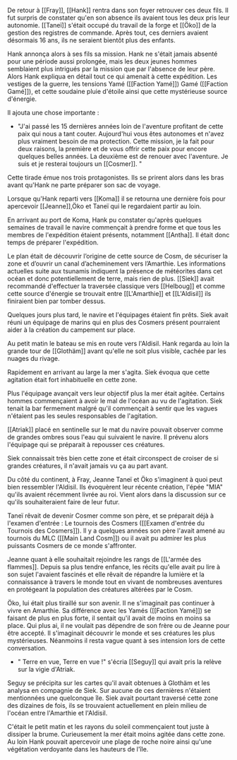 De retour à [[Fray]], [[Hank]] rentra dans son foyer retrouver ces deux fils. Il fut surpris de constater qu'en son absence ils avaient tous les deux pris leur autonomie. [[Taneï]] s'était occupé du travail de la forge et [[Öko]] de la gestion des registres de commande. Après tout, ces derniers avaient désormais 16 ans, ils ne seraient bientôt plus des enfants. 

Hank annonça alors à ses fils sa mission. Hank ne s'était jamais absenté pour une période aussi prolongée, mais les deux jeunes hommes semblaient plus intrigués
par la mission que par l'absence de leur père. Alors Hank expliqua en détail tout ce qui amenait à cette expédition. Les vestiges de la guerre, les tensions Yamé ([[Faction Yamé]]) Gamé ([[Faction Gamé]]), et cette soudaine pluie d'étoile ainsi que cette mystérieuse source d'énergie.

Il ajouta une chose importante : 
 - "J'ai passé les 15 dernières années loin de l'aventure profitant de cette paix qui nous a tant couter. Aujourd'hui vous êtes autonomes et n'avez plus vraiment besoin de ma protection. Cette mission, je la fait pour deux raisons, la première et de vous offrir cette paix pour encore quelques belles années. La deuxième est de renouer avec l'aventure. Je suis et je resterai toujours un [[Cosmer]]. "

Cette tirade émue nos trois protagonistes. Ils se prirent alors dans les bras avant qu'Hank ne parte préparer son sac de voyage.


Lorsque qu'Hank reparti vers [[Koma]] il se retourna une dernière fois pour apercevoir [[Jeanne]],Öko et Taneï qui le regardaient partir au loin. 




En arrivant au port de Koma, Hank pu constater qu'après quelques semaines de travail le navire commençait à prendre forme et que tous les membres de l'expédition étaient présents, notamment [[Antha]]. Il était donc temps de préparer l'expédition.  

Le plan était de découvrir l’origine de cette source de Cosm, de sécuriser la zone et d’ouvrir un canal d’acheminement vers l’Amarthie. Les informations actuelles suite aux tsunamis indiquent la présence de météorites dans cet océan et donc potentiellement de terre, mais rien de plus.
[[Siek]] avait recommandé d'effectuer la traversée classique vers [[Helboug]] et comme cette source d'énergie se trouvait entre [[L'Amarthie]] et [[L'Aldisil]] ils finiraient bien par tomber dessus.


Quelques jours plus tard, le navire et l'équipages étaient fin prêts. Siek avait réuni un équipage de marins qui en plus des Cosmers présent pourraient aider à la création du campement sur place.

Au petit matin le bateau se mis en route vers l'Aldisil. Hank regarda au loin la grande tour de [[Glothäm]] avant qu'elle ne soit plus visible, cachée par les nuages du rivage.

Rapidement en arrivant au large la mer s'agita. Siek évoqua que cette agitation était fort inhabituelle en cette zone.

Plus l'équipage avançait vers leur objectif plus la mer était agitée. Certains hommes commençaient à avoir le mal de l'océan au vu de l'agitation. Siek tenait la bar fermement malgré qu'il commençait à sentir que les vagues n'étaient pas les seules responsables de l'agitation.

[[Atriak]] placé en sentinelle sur le mat du navire pouvait observer comme de grandes ombres sous l'eau qui suivaient le navire. Il prévenu alors l'équipage qui se préparait à repousser ces créatures.

Siek connaissait très bien cette zone et était circonspect de croiser de si grandes créatures, il n'avait jamais vu ça au part avant.




Du côté du continent, à Fray, Jeanne Taneï et Öko s'imaginent à quoi peut bien ressembler l'Aldisil. Ils évoquèrent leur récente création, l'épée "MIA" qu'ils avaient récemment livrée au roi. Vient alors dans la discussion sur ce qu'ils souhaiteraient faire de leur futur.

Taneï rêvait de devenir Cosmer comme son père, et se préparait déjà à l'examen d'entrée : Le tournois des Cosmers ([[Examen d'entrée du Tournois des Cosmers]]). Il y a quelques années son père l'avait amené au tournois du MLC ([[Main Land Cosm]]) ou il avait pu admirer les plus puissants Cosmers de ce monde s'affronter.

Jeanne quant à elle souhaitait rejoindre les rangs de [[L'armée des flammes]]. Depuis sa plus tendre enfance, les récits qu'elle avait pu lire à son sujet l'avaient fascinés et elle rêvait de répandre la lumière et la connaissance à travers le monde tout en vivant de nombreuses aventures en protégeant la population des créatures altérées par le Cosm.

Öko, lui était plus tiraillé sur son avenir. Il ne s'imaginait pas continuer à vivre en Amarthie. Sa différence avec les Yamés ([[Faction Yamé]]) se faisant de plus en plus forte, il sentait qu'il avait de moins en moins sa place. Qui plus ai, il ne voulait pas dépendre de son frère ou de Jeanne pour être accepté. Il s'imaginait découvrir le monde et ses créatures les plus mystérieuses. Néanmoins il resta vague quant à ses intension lors de cette conversation.





- " Terre en vue, Terre en vue !" s'écria [[Seguy]] qui avait pris la relève sur la vigie d'Atriak.

Seguy se précipita sur les cartes qu'il avait obtenues à Glothäm et les analysa en compagnie de Siek. Sur aucune de ces dernières n'étaient mentionnées une quelconque île.
Siek avait pourtant traversé cette zone des dizaines de fois, ils se trouvaient actuellement en plein milieu de l'océan entre l'Amarthie et l'Aldisil. 

C'était le petit matin et les rayons du soleil commençaient tout juste à dissiper la brume. Curieusement la mer était moins agitée dans cette zone. Au loin Hank pouvait apercevoir une plage de roche noire ainsi qu'une végétation verdoyante dans les hauteurs de l'île.
